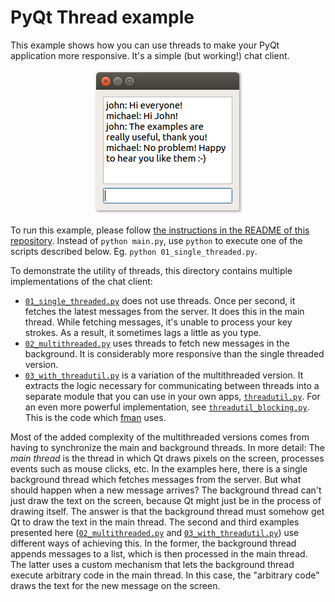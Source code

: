 # PyQt Thread example

This example shows how you can use threads to make your PyQt application more responsive. It's a simple (but working!) chat client.

<p align="center"><img src="pyqt-thread-example.png" alt="PyQt Thread Example"></p>

To run this example, please follow [the instructions in the README of this repository](https://github.com/1mh/pyqt-examples#running-the-examples). Instead of `python main.py`, use `python` to execute one of the scripts described below. Eg. `python 01_single_threaded.py`.

To demonstrate the utility of threads, this directory contains multiple implementations of the chat client:

 * [`01_single_threaded.py`](01_single_threaded.py) does not use threads. Once per second, it fetches the latest messages from the server. It does this in the main thread. While fetching messages, it's unable to process your key strokes. As a result, it sometimes lags a little as you type.
 * [`02_multithreaded.py`](02_multithreaded.py) uses threads to fetch new messages in the background. It is considerably more responsive than the single threaded version.
 * [`03_with_threadutil.py`](03_with_threadutil.py) is a variation of the multithreaded version. It extracts the logic necessary for communicating between threads into a separate module that you can use in your own apps, [`threadutil.py`](threadutil.py). For an even more powerful implementation, see [`threadutil_blocking.py`](threadutil_blocking.py). This is the code which [fman](https://fman.io) uses.

Most of the added complexity of the multithreaded versions comes from having to synchronize the main and background threads. In more detail: The _main thread_ is the thread in which Qt draws pixels on the screen, processes events such as mouse clicks, etc. In the examples here, there is a single background thread which fetches messages from the server. But what should happen when a new message arrives? The background thread can't just draw the text on the screen, because Qt might just be in the process of drawing itself. The answer is that the background thread must somehow get Qt to draw the text in the main thread. The second and third examples presented here ([`02_multithreaded.py`](02_multithreaded.py) and [`03_with_threadutil.py`](03_with_threadutil.py)) use different ways of achieving this. In the former, the background thread appends messages to a list, which is then processed in the main thread. The latter uses a custom mechanism that lets the background thread execute arbitrary code in the main thread. In this case, the "arbitrary code" draws the text for the new message on the screen.
